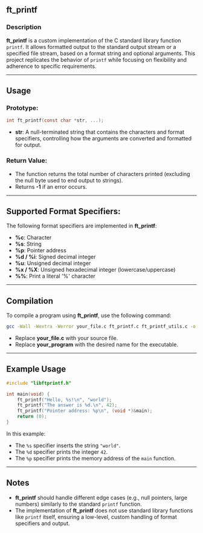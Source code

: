 
## ft_printf

### Description
**ft_printf** is a custom implementation of the C standard library function `printf`. It allows formatted output to the standard output stream or a specified file stream, based on a format string and optional arguments. This project replicates the behavior of `printf` while focusing on flexibility and adherence to specific requirements.

---

## Usage

### Prototype:
```c
int ft_printf(const char *str, ...);
```

- **str**: A null-terminated string that contains the characters and format specifiers, controlling how the arguments are converted and formatted for output.

### Return Value:
- The function returns the total number of characters printed (excluding the null byte used to end output to strings).
- Returns **-1** if an error occurs.

---

## Supported Format Specifiers:
The following format specifiers are implemented in **ft_printf**:

- **%c**: Character
- **%s**: String
- **%p**: Pointer address
- **%d / %i**: Signed decimal integer
- **%u**: Unsigned decimal integer
- **%x / %X**: Unsigned hexadecimal integer (lowercase/uppercase)
- **%%**: Print a literal '%' character

---

## Compilation

To compile a program using **ft_printf**, use the following command:
```bash
gcc -Wall -Wextra -Werror your_file.c ft_printf.c ft_printf_utils.c -o your_program
```

- Replace **your_file.c** with your source file.
- Replace **your_program** with the desired name for the executable.

---

## Example Usage

```c
#include "libftprintf.h"

int main(void) {
    ft_printf("Hello, %s!\n", "world");
    ft_printf("The answer is %d.\n", 42);
    ft_printf("Pointer address: %p\n", (void *)&main);
    return (0);
}
```

In this example:
- The `%s` specifier inserts the string `"world"`.
- The `%d` specifier prints the integer `42`.
- The `%p` specifier prints the memory address of the `main` function.

---

## Notes
- **ft_printf** should handle different edge cases (e.g., null pointers, large numbers) similarly to the standard `printf` function.
- The implementation of **ft_printf** does not use standard library functions like `printf` itself, ensuring a low-level, custom handling of format specifiers and output.

